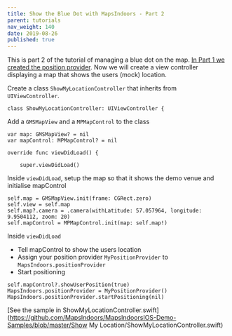 ```yaml
---
title: Show the Blue Dot with MapsIndoors - Part 2
parent: tutorials
nav_weight: 140
date: 2019-08-26
published: true
---
```


This is part 2 of the tutorial of managing a blue dot on the map. [In Part 1 we created the position provider](showmylocationmypositionprovider). Now we will create a view controller displaying a map that shows the users (mock) location.

Create a class `ShowMyLocationController` that inherits from `UIViewController`.
```
class ShowMyLocationController: UIViewController {
```
Add a `GMSMapView` and a `MPMapControl` to the class
```
var map: GMSMapView? = nil
var mapControl: MPMapControl? = nil

override func viewDidLoad() {
    
    super.viewDidLoad()
```
Inside `viewDidLoad`, setup the map so that it shows the demo venue and initialise mapControl
```
self.map = GMSMapView.init(frame: CGRect.zero)
self.view = self.map
self.map?.camera = .camera(withLatitude: 57.057964, longitude: 9.9504112, zoom: 20)
self.mapControl = MPMapControl.init(map: self.map!)
```
Inside `viewDidLoad`

* Tell mapControl to show the users location
* Assign your position provider `MyPositionProvider` to `MapsIndoors.positionProvider`
* Start positioning
```
self.mapControl?.showUserPosition(true)
MapsIndoors.positionProvider = MyPositionProvider()
MapsIndoors.positionProvider.startPositioning(nil)
```

[See the sample in ShowMyLocationController.swift](https://github.com/MapsIndoors/MapsIndoorsIOS-Demo-Samples/blob/master/Show My Location/ShowMyLocationController.swift)
